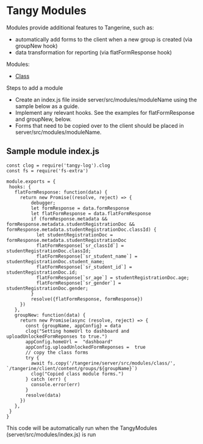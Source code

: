 # Tangy Modules

Modules provide additional features to Tangerine, such as:
 - automatically add forms to the client when a new group is created (via groupNew hook)
 - data transformation for reporting (via flatFormResponse hook)

Modules:
 - [Class](class.md)

Steps to add a module
 - Create an index.js file inside server/src/modules/moduleName using the sample below as a guide.
 - Implement any relevant hooks. See the examples for flatFormResponse and groupNew, below.
 - Forms that need to be copied over to the client should be placed in server/src/modules/moduleName.

## Sample module index.js

 ```
const clog = require('tangy-log').clog
const fs = require('fs-extra')

module.exports = {
  hooks: {
    flatFormResponse: function(data) {
      return new Promise((resolve, reject) => {
          debugger;
          let formResponse = data.formResponse
          let flatFormResponse = data.flatFormResponse
          if (formResponse.metadata && formResponse.metadata.studentRegistrationDoc && formResponse.metadata.studentRegistrationDoc.classId) {
            let studentRegistrationDoc = formResponse.metadata.studentRegistrationDoc
            flatFormResponse[`sr_classId`] = studentRegistrationDoc.classId;
            flatFormResponse[`sr_student_name`] = studentRegistrationDoc.student_name;
            flatFormResponse[`sr_student_id`] = studentRegistrationDoc.id;
            flatFormResponse[`sr_age`] = studentRegistrationDoc.age;
            flatFormResponse[`sr_gender`] = studentRegistrationDoc.gender;
          }
          resolve({flatFormResponse, formResponse})
      })
    },
    groupNew: function(data) {
      return new Promise(async (resolve, reject) => {
        const {groupName, appConfig} = data
        clog("Setting homeUrl to dashboard and uploadUnlockedFormReponses to true.")
        appConfig.homeUrl =  "dashboard"
        appConfig.uploadUnlockedFormReponses =  true
        // copy the class forms
        try {
          await fs.copy('/tangerine/server/src/modules/class/', `/tangerine/client/content/groups/${groupName}`)
          clog("Copied class module forms.")
        } catch (err) {
          console.error(err)
        }
        resolve(data)
      })
    },
  }
}
 ```

This code will be automatically run when the TangyModules (server/src/modules/index.js) is run
